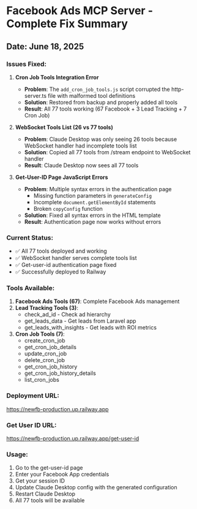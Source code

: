 # Facebook Ads MCP Server - Complete Fix Summary

## Date: June 18, 2025

### Issues Fixed:

1. **Cron Job Tools Integration Error**
   - **Problem**: The `add_cron_job_tools.js` script corrupted the http-server.ts file with malformed tool definitions
   - **Solution**: Restored from backup and properly added all tools
   - **Result**: All 77 tools working (67 Facebook + 3 Lead Tracking + 7 Cron Job)

2. **WebSocket Tools List (26 vs 77 tools)**
   - **Problem**: Claude Desktop was only seeing 26 tools because WebSocket handler had incomplete tools list
   - **Solution**: Copied all 77 tools from /stream endpoint to WebSocket handler
   - **Result**: Claude Desktop now sees all 77 tools

3. **Get-User-ID Page JavaScript Errors**
   - **Problem**: Multiple syntax errors in the authentication page
     - Missing function parameters in `generateConfig`
     - Incomplete `document.getElementById` statements
     - Broken `copyConfig` function
   - **Solution**: Fixed all syntax errors in the HTML template
   - **Result**: Authentication page now works without errors

### Current Status:
- ✅ All 77 tools deployed and working
- ✅ WebSocket handler serves complete tools list
- ✅ Get-user-id authentication page fixed
- ✅ Successfully deployed to Railway

### Tools Available:
1. **Facebook Ads Tools (67)**: Complete Facebook Ads management
2. **Lead Tracking Tools (3)**:
   - check_ad_id - Check ad hierarchy
   - get_leads_data - Get leads from Laravel app
   - get_leads_with_insights - Get leads with ROI metrics
3. **Cron Job Tools (7)**:
   - create_cron_job
   - get_cron_job_details
   - update_cron_job
   - delete_cron_job
   - get_cron_job_history
   - get_cron_job_history_details
   - list_cron_jobs

### Deployment URL:
https://newfb-production.up.railway.app

### Get User ID URL:
https://newfb-production.up.railway.app/get-user-id

### Usage:
1. Go to the get-user-id page
2. Enter your Facebook App credentials
3. Get your session ID
4. Update Claude Desktop config with the generated configuration
5. Restart Claude Desktop
6. All 77 tools will be available
